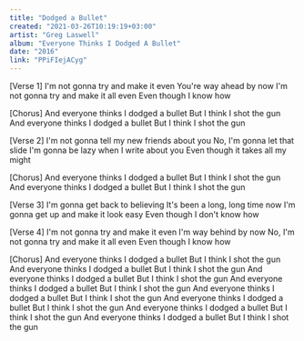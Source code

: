 ```yaml
---
title: "Dodged a Bullet"
created: "2021-03-26T10:19:19+03:00"
artist: "Greg Laswell"
album: "Everyone Thinks I Dodged A Bullet"
date: "2016"
link: "PPiFIejACyg"
---
```


[Verse 1]
I'm not gonna try and make it even
You're way ahead by now
I'm not gonna try and make it all even
Even though I know how

[Chorus]
And everyone thinks I dodged a bullet
But I think I shot the gun
And everyone thinks I dodged a bullet
But I think I shot the gun

[Verse 2]
I'm not gonna tell my new friends about you
No, I'm gonna let that slide
I'm gonna be lazy when I write about you
Even though it takes all my might

[Chorus]
And everyone thinks I dodged a bullet
But I think I shot the gun
And everyone thinks I dodged a bullet
But I think I shot the gun

[Verse 3]
I'm gonna get back to believing
It's been a long, long time now
I'm gonna get up and make it look easy
Even though I don't know how

[Verse 4]
I'm not gonna try and make it even
I'm way behind by now
No, I'm not gonna try and make it all even
Even though I know how

[Chorus]
And everyone thinks I dodged a bullet
But I think I shot the gun
And everyone thinks I dodged a bullet
But I think I shot the gun
And everyone thinks I dodged a bullet
But I think I shot the gun
And everyone thinks I dodged a bullet
But I think I shot the gun
And everyone thinks I dodged a bullet
But I think I shot the gun
And everyone thinks I dodged a bullet
But I think I shot the gun
And everyone thinks I dodged a bullet
But I think I shot the gun
And everyone thinks I dodged a bullet
But I think I shot the gun
